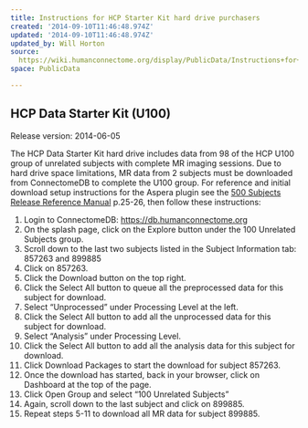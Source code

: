 ```yaml
---
title: Instructions for HCP Starter Kit hard drive purchasers
created: '2014-09-10T11:46:48.974Z'
updated: '2014-09-10T11:46:48.974Z'
updated_by: Will Horton
source: 
  https://wiki.humanconnectome.org/display/PublicData/Instructions+for+HCP+Starter+Kit+hard+drive+purchasers
space: PublicData

---
```

## **HCP Data Starter Kit (U100)**

Release version: 2014-06-05

The HCP Data Starter Kit hard drive includes data from 98 of the HCP U100 group of unrelated subjects with complete MR imaging sessions. Due to hard drive space limitations, MR data from 2 subjects must be downloaded from ConnectomeDB to complete the U100 group. For reference and initial download setup instructions for the Aspera plugin see the [500 Subjects Release Reference Manual](http://humanconnectome.org/documentation/S500/HCP_S500_Release_Reference_Manual.pdf) p.25-26, then follow these instructions:

1. Login to ConnectomeDB: <https://db.humanconnectome.org>
2. On the splash page, click on the Explore button under the 100 Unrelated Subjects group.
3. Scroll down to the last two subjects listed in the Subject Information tab: 857263 and 899885
4. Click on 857263.
5. Click the Download button on the top right.
6. Click the Select All button to queue all the preprocessed data for this subject for download.
7. Select “Unprocessed” under Processing Level at the left.
8. Click the Select All button to add all the unprocessed data for this subject for download.
9. Select “Analysis” under Processing Level.
10. Click the Select All button to add all the analysis data for this subject for download.
11. Click Download Packages to start the download for subject 857263.
12. Once the download has started, back in your browser, click on Dashboard at the top of the page.
13. Click Open Group and select “100 Unrelated Subjects”
14. Again, scroll down to the last subject and click on 899885.
15. Repeat steps 5-11 to download all MR data for subject 899885.
